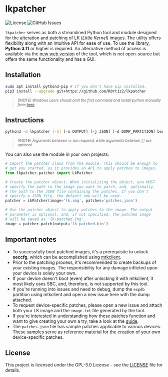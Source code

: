# lkpatcher

![License](https://img.shields.io/github/license/R0rt1z2/lkpatcher)
![GitHub Issues](https://img.shields.io/github/issues-raw/R0rt1z2/lkpatcher?color=red)

`lkpatcher` serves as both a streamlined Python tool and module designed for the alteration and patching of LK (_Little Kernel_) images. The utility offers flexibility along with an intuitive API for ease of use. To use the library, **Python 3.11** or higher is required. An alternative method of access is available via the [new web version](https://lkpatcher.r0rt1z2.com/) of the tool, which is not open-source but offers the same functionality and has a GUI.

## Installation

```bash
sudo apt install python3-pip # If you don't have pip installed.
pip3 install --upgrade git+https://github.com/R0rt1z2/lkpatcher
```
> <small>[!NOTE]
> _Windows users should omit the first command and install python manually from [here](https://www.python.org/downloads/)._</small>

## Instructions
```bash
python3 -m lkpatcher [-h] [-o OUTPUT] [-j JSON] [-d DUMP_PARTITION] bootloader_image
```
> <small>[!NOTE]
> _Arguments between `<>` are required, while arguments between `[]` are optional.</small>_

You can also use the module in your own projects:
```python
# Import the patcher class from the module. This should be enough to
# get you started, as it provides an API to apply patches to images.
from lkpatcher.patcher import LkPatcher

# Create the patcher object. When initializing the object, you MUST
# specify the path to the image you want to patch, and, optionally,
# the path to the JSON file containing the patches. If you don't
# specify a JSON file, the default one will be used.
patcher = LkPatcher(image='lk.img', patches='patches.json')

# Use the patcher object to apply patches to the image. The output
# parameter is optional, and, if not specified, the patched image
# will be saved as 'lk-patched.img'.
image = patcher.patch(output='lk-patched.bin')
```

## Important notes
- To successfully boot patched images, it's a prerequisite to unlock **seccfg**, which can be accomplished using [mtkclient](https://github.com/bkerler/mtkclient).
- Prior to the patching process, it's recommended to create backups of your existing images. The responsibility for any damage inflicted upon your device is solely your own. 
- If your device doesn't boot (even) after unlocking it with mtkclient, it most likely uses SBC, and, therefore, is not supported by this tool.
- If you're running into issues and need to debug, dump the `expdb` partition using mtkclient and open a new issue here with the dump attached.
- To request device-specific patches, please open a new issue and attach both your LK image and the `image.txt` file generated by the tool.
- If you're interested in understanding how these patches function and want to give creating your own a try, take a look at the [guide](https://blog.r0rt1z2.com/patch-mediatek-bootloader-images-lk.html).
- The `patches.json` file has sample patches applicable to various devices. These samples serve as reference material for the creation of your own device-specific patches.

## License
This project is licensed under the GPL-3.0 License - see the [LICENSE](https://github.com/R0rt1z2/lkpatcher/tree/master/LICENSE) file for details.
